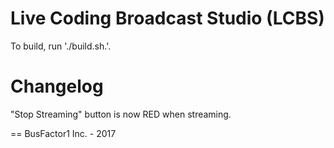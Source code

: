 Live Coding Broadcast Studio (LCBS)
===

To build, run './build.sh.'.

Changelog
===

"Stop Streaming" button is now RED when streaming.

==
BusFactor1 Inc. - 2017
